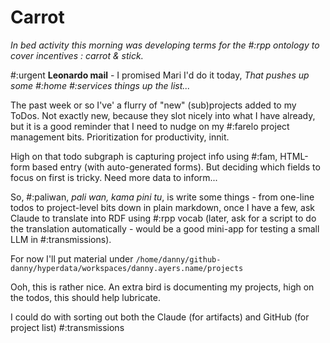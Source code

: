 # Carrot

*In bed activity this morning was developing terms for the #:rpp ontology to cover incentives : carrot & stick.*

#:urgent **Leonardo mail** - I promised Mari I'd do it today, *That pushes up some #:home #:services things up the list...*

The past week or so I've' a flurry of "new" (sub)projects added to my ToDos. Not exactly new, because they slot nicely into what I have already, but it is a good reminder that I need to nudge on my #:farelo project management bits. Prioritization for productivity, innit.

High on that todo subgraph is capturing project info using #:fam, HTML-form based entry (with auto-generated forms). But deciding which fields to focus on first is tricky. Need more data to inform...

So, #:paliwan, *pali wan, kama pini tu*, is write some things - from one-line todos to project-level bits down in plain markdown, once I have a few, ask Claude to translate into RDF using #:rpp vocab (later, ask for a script to do the translation automatically - would be a good mini-app for testing a small LLM in #:transmissions).

For now I'll put material under `/home/danny/github-danny/hyperdata/workspaces/danny.ayers.name/projects`

Ooh, this is rather nice. An extra bird is documenting my projects, high on the todos, this should help lubricate.

I could do with sorting out both the Claude (for artifacts) and GitHub (for project list) #:transmissions
